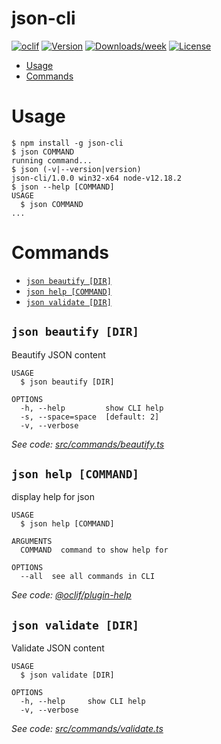 json-cli
========



[![oclif](https://img.shields.io/badge/cli-oclif-brightgreen.svg)](https://oclif.io)
[![Version](https://img.shields.io/npm/v/json-cli.svg)](https://npmjs.org/package/json-cli)
[![Downloads/week](https://img.shields.io/npm/dw/json-cli.svg)](https://npmjs.org/package/json-cli)
[![License](https://img.shields.io/npm/l/json-cli.svg)](https://github.com/NPM_Tools/json-cli/blob/master/package.json)

<!-- toc -->
* [Usage](#usage)
* [Commands](#commands)
<!-- tocstop -->
# Usage
<!-- usage -->
```sh-session
$ npm install -g json-cli
$ json COMMAND
running command...
$ json (-v|--version|version)
json-cli/1.0.0 win32-x64 node-v12.18.2
$ json --help [COMMAND]
USAGE
  $ json COMMAND
...
```
<!-- usagestop -->
# Commands
<!-- commands -->
* [`json beautify [DIR]`](#json-beautify-dir)
* [`json help [COMMAND]`](#json-help-command)
* [`json validate [DIR]`](#json-validate-dir)

## `json beautify [DIR]`

Beautify JSON content

```
USAGE
  $ json beautify [DIR]

OPTIONS
  -h, --help         show CLI help
  -s, --space=space  [default: 2]
  -v, --verbose
```

_See code: [src/commands/beautify.ts](https://github.com/NPM_Tools/json-cli/blob/v1.0.0/src/commands/beautify.ts)_

## `json help [COMMAND]`

display help for json

```
USAGE
  $ json help [COMMAND]

ARGUMENTS
  COMMAND  command to show help for

OPTIONS
  --all  see all commands in CLI
```

_See code: [@oclif/plugin-help](https://github.com/oclif/plugin-help/blob/v3.2.3/src/commands/help.ts)_

## `json validate [DIR]`

Validate JSON content

```
USAGE
  $ json validate [DIR]

OPTIONS
  -h, --help     show CLI help
  -v, --verbose
```

_See code: [src/commands/validate.ts](https://github.com/NPM_Tools/json-cli/blob/v1.0.0/src/commands/validate.ts)_
<!-- commandsstop -->
